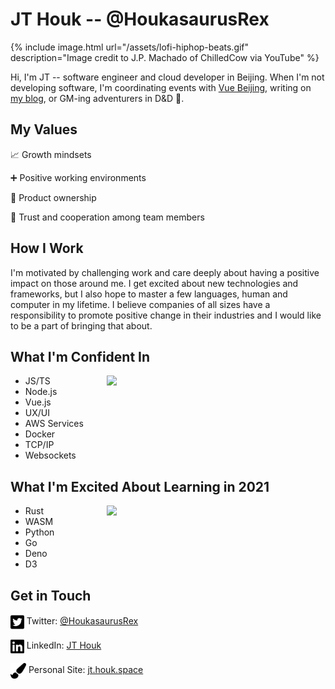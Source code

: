 # JT Houk -- @HoukasaurusRex

<!-- <img src="https://raw.githubusercontent.com/HoukasaurusRex/HoukasaurusRex/master/assets/lofi-hiphop-beats.gif" align="right" width="50%"> -->
{% include image.html url="/assets/lofi-hiphop-beats.gif" description="Image credit to J.P. Machado of ChilledCow via YouTube" %}

Hi, I'm JT -- software engineer and cloud developer in Beijing. When I'm not developing software, I'm coordinating events with [Vue Beijing](https://twitter.com/beijing_vue), writing on [my blog](https://jt.houk.space), or GM-ing adventurers in D&D 🐲.

## My Values

📈 Growth mindsets

➕ Positive working environments

👏 Product ownership

🤝 Trust and cooperation among team members

## How I Work

I'm motivated by challenging work and care deeply about having a positive impact on those around me. I get excited about new technologies and frameworks, but I also hope to master a few languages, human and computer in my lifetime. I believe companies of all sizes have a responsibility to promote positive change in their industries and I would like to be a part of bringing that about.

## What I'm Confident In

<img src="https://github-readme-stats.vercel.app/api/top-langs/?username=HoukasaurusRex&layout=compact&theme=radical" align="right" width="350">

* JS/TS
* Node.js
* Vue.js
* UX/UI
* AWS Services
* Docker
* TCP/IP
* Websockets

## What I'm Excited About Learning in 2021

<img src="https://github-readme-stats.vercel.app/api/wakatime?username=HoukasaurusRex&theme=radical" align="right" width="350">

* Rust
* WASM
* Python
* Go
* Deno
* D3

## Get in Touch

<img src="assets/twitter-square-brands.svg" alt="" height="25" align="center"> Twitter: [@HoukasaurusRex](https://twitter.com/HoukasaurusRex)

<img src="assets/linkedin-brands.svg" alt="" height="25" align="center">  LinkedIn: [JT Houk](https://www.linkedin.com/in/jt-houk/)

<img src="assets/paint-brush-solid.svg" alt="" height="25" align="center">  Personal Site: [jt.houk.space](https://jt.houk.space/about/)


<!-- <img src="https://github-readme-stats.vercel.app/api?username=HoukasaurusRex&show_icons=true&theme=radical" width="55%"> -->